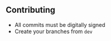 Contributing
--------------

- All commits must be digitally signed
- Create your branches from `dev`
